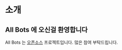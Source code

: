 # 소개

## All Bots 에 오신걸 환영합니다

All Bots 는 [오픈소스](https://github.com/All-Bots/all-bots) 프로젝트입니다. 많은 참여 부탁드립니다.


